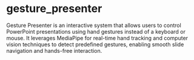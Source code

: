 # gesture_presenter
Gesture Presenter is an interactive system that allows users to control PowerPoint presentations using hand gestures instead of a keyboard or mouse. It leverages MediaPipe for real-time hand tracking and computer vision techniques to detect predefined gestures, enabling smooth slide navigation and hands-free interaction.
